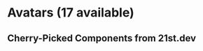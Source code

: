 # Avatars (17 available)

## Cherry-Picked Components from 21st.dev

<!-- Add your selected avatar components here -->

